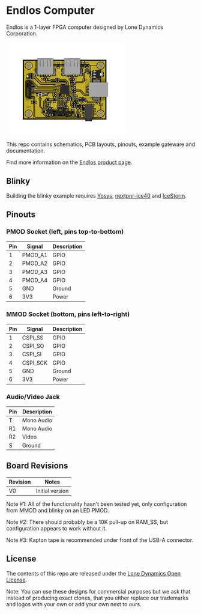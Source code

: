 # Endlos Computer

Endlos is a 1-layer FPGA computer designed by Lone Dynamics Corporation.

![Endlos Computer](https://github.com/machdyne/endlos/blob/5ab7c421435a9b4e87dfb7068ffc22f6d31f5fcc/endlos.png)

This repo contains schematics, PCB layouts, pinouts, example gateware and documentation.

Find more information on the [Endlos product page](https://machdyne.com/product/endlos-computer/).

## Blinky 

Building the blinky example requires [Yosys](https://github.com/YosysHQ/yosys), [nextpnr-ice40](https://github.com/YosysHQ/nextpnr) and [IceStorm](https://github.com/YosysHQ/icestorm).

## Pinouts

### PMOD Socket (left, pins top-to-bottom)

| Pin | Signal | Description |
| ----| ------ | ----------- |
| 1 | PMOD\_A1 | GPIO |
| 2 | PMOD\_A2 | GPIO |
| 3 | PMOD\_A3 | GPIO |
| 4 | PMOD\_A4 | GPIO |
| 5 | GND | Ground |
| 6 | 3V3 | Power |

### MMOD Socket (bottom, pins left-to-right)

| Pin | Signal | Description |
| --- | ------ | ----------- |
| 1 | CSPI\_SS | GPIO |
| 2 | CSPI\_SO | GPIO |
| 3 | CSPI\_SI | GPIO |
| 4 | CSPI\_SCK | GPIO |
| 5 | GND | Ground |
| 6 | 3V3 | Power |

### Audio/Video Jack

| Pin | Description |
| --- | ----------- |
| T | Mono Audio |
| R1 | Mono Audio |
| R2 | Video |
| S | Ground |

## Board Revisions

| Revision | Notes |
| -------- | ----- |
| V0 | Initial version |

Note #1: All of the functionality hasn't been tested yet, only configuration from MMOD and blinky on an LED PMOD.

Note #2: There should probably be a 10K pull-up on RAM\_SS, but configuration appears to work without it.

Note #3: Kapton tape is recommended under front of the USB-A connector.

## License

The contents of this repo are released under the [Lone Dynamics Open License](LICENSE.md).

Note: You can use these designs for commercial purposes but we ask that instead of producing exact clones, that you either replace our trademarks and logos with your own or add your own next to ours.
